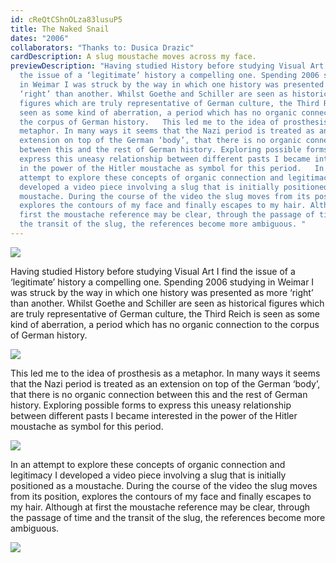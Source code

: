 ```yaml
---
id: cReQtCShnOLza83lusuP5
title: The Naked Snail
dates: "2006"
collaborators: "Thanks to: Dusica Drazic"
cardDescription: A slug moustache moves across my face.
previewDescription: "Having studied History before studying Visual Art I find
  the issue of a ‘legitimate’ history a compelling one. Spending 2006 studying
  in Weimar I was struck by the way in which one history was presented as more
  ‘right’ than another. Whilst Goethe and Schiller are seen as historical
  figures which are truly representative of German culture, the Third Reich is
  seen as some kind of aberration, a period which has no organic connection to
  the corpus of German history.   This led me to the idea of prosthesis as a
  metaphor. In many ways it seems that the Nazi period is treated as an
  extension on top of the German ‘body’, that there is no organic connection
  between this and the rest of German history. Exploring possible forms to
  express this uneasy relationship between different pasts I became interested
  in the power of the Hitler moustache as symbol for this period.   In an
  attempt to explore these concepts of organic connection and legitimacy I
  developed a video piece involving a slug that is initially positioned as a
  moustache. During the course of the video the slug moves from its position,
  explores the contours of my face and finally escapes to my hair. Although at
  first the moustache reference may be clear, through the passage of time and
  the transit of the slug, the references become more ambiguous. "
---
```

![](/assets/the-naked-snail_production-still_2006_-c-sam-hopkins-1.jpg)



Having studied History before studying Visual Art I find the issue of a ‘legitimate’ history a compelling one. Spending 2006 studying in Weimar I was struck by the way in which one history was presented as more ‘right’ than another. Whilst Goethe and Schiller are seen as historical figures which are truly representative of German culture, the Third Reich is seen as some kind of aberration, a period which has no organic connection to the corpus of German history. 

![](/assets/the-naked-snail_production-still_2006_-c-sam-hopkins-2.jpg)



This led me to the idea of prosthesis as a metaphor. In many ways it seems that the Nazi period is treated as an extension on top of the German ‘body’, that there is no organic connection between this and the rest of German history. Exploring possible forms to express this uneasy relationship between different pasts I became interested in the power of the Hitler moustache as symbol for this period.

![](/assets/the-naked-snail_production-still_2006_-c-sam-hopkins-3.jpg)

In an attempt to explore these concepts of organic connection and legitimacy I developed a video piece involving a slug that is initially positioned as a moustache. During the course of the video the slug moves from its position, explores the contours of my face and finally escapes to my hair. Although at first the moustache reference may be clear, through the passage of time and the transit of the slug, the references become more ambiguous. 

![](/assets/the-naked-snail_production-still_2006_-c-sam-hopkins-4.jpg)
